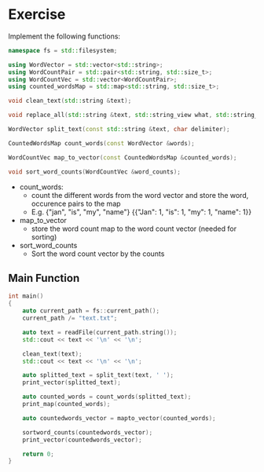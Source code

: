 # Exercise

Implement the following functions:

```cpp
namespace fs = std::filesystem;

using WordVector = std::vector<std::string>;
using WordCountPair = std::pair<std::string, std::size_t>;
using WordCountVec = std::vector<WordCountPair>;
using counted_wordsMap = std::map<std::string, std::size_t>;

void clean_text(std::string &text);

void replace_all(std::string &text, std::string_view what, std::string_view with);

WordVector split_text(const std::string &text, char delimiter);

CountedWordsMap count_words(const WordVector &words);

WordCountVec map_to_vector(const CountedWordsMap &counted_words);

void sort_word_counts(WordCountVec &word_counts);
```

- count_words:
  - count the different words from the word vector and store the word, occurence pairs to the map
  - E.g. {"jan", "is", "my", "name"} {{"Jan": 1, "is": 1, "my": 1, "name": 1}}
- map_to_vector
  - store the word count map to the word count vector (needed for sorting)
- sort_word_counts
  - Sort the word count vector by the counts

## Main Function

```cpp
int main()
{
    auto current_path = fs::current_path();
    current_path /= "text.txt";

    auto text = readFile(current_path.string());
    std::cout << text << '\n' << '\n';

    clean_text(text);
    std::cout << text << '\n' << '\n';

    auto splitted_text = split_text(text, ' ');
    print_vector(splitted_text);

    auto counted_words = count_words(splitted_text);
    print_map(counted_words);

    auto countedwords_vector = mapto_vector(counted_words);

    sortword_counts(countedwords_vector);
    print_vector(countedwords_vector);

    return 0;
}
```
